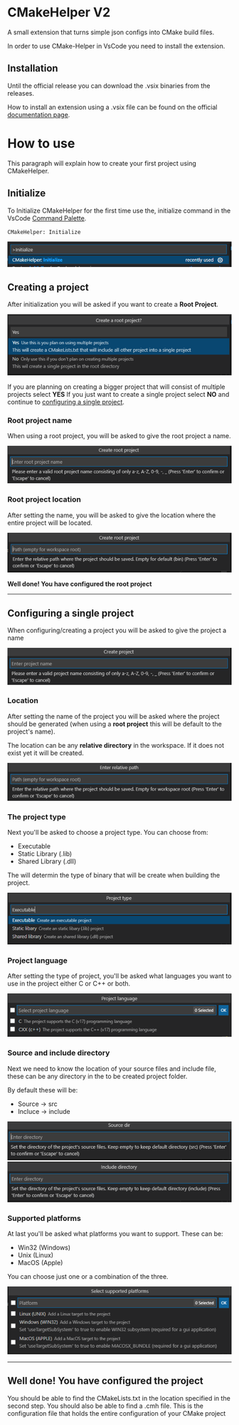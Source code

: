 # CMakeHelper V2

A small extension that turns simple json configs into CMake build files.

In order to use CMake-Helper in VsCode you need to install the extension.

## Installation

Until the official release you can download the .vsix binaries from the releases.

How to install an extension using a .vsix file can be found on the official [documentation page](https://code.visualstudio.com/docs/editor/extension-marketplace#_install-from-a-vsix).

# How to use

This paragraph will explain how to create your first project using CMakeHelper.

## Initialize

To Initialize CMakeHelper for the first time use the, initialize command in the VsCode [Command Palette](https://code.visualstudio.com/docs/getstarted/userinterface#_command-palette).

```
CMakeHelper: Initialize
```

![CMakeHelper-Initialize](docs\images\cmh-initialize.png)

## Creating a project
After initialization you will be asked if you want to create a **Root Project**.

![CMakeHelper-CreateRoot](docs\images\cmh-create-root-project.png)

If you are planning on creating a bigger project that will consist of multiple projects select **YES**
If you just want to create a single project select **NO** and continue to [configuring a single project](#configuring-a-single-project).


### Root project name

When using a root project, you will be asked to give the root project a name.

![CMakeHelper-RootName](docs\images\cmh-root-project-name.png)

### Root project location

After setting the name, you will be asked to give the location where the entire project will be located.

![CMakeHelper-RootLocation](docs\images\cmh-root-project-location.png)

**Well done! You have configured the root project**

---

## Configuring a single project

When configuring/creating a project you will be asked to give the project a name

![CMakeHelper-ProjectName](docs\images\cmh-project-name.png)

### Location

After setting the name of the project you will be asked where the project should be generated (when using a **root project** this will be default to the project's name).

The location can be any **relative directory** in the workspace. If it does not exist yet it will be created.

![CMakeHelper-ProjectName](docs\images\cmh-project-location.png)

### The project type

Next you'll be asked to choose a project type. You can choose from:
 - Executable
 - Static Library (.lib)
 - Shared Library (.dll)

The will determin the type of binary that will be create when building the project.

![CMakeHelper-ProjectName](docs\images\cmh-project-type.png)

### Project language

After setting the type of project, you'll be asked what languages you want to use in the project either C or C++ or both.

![CMakeHelper-ProjectName](docs\images\cmh-project-language.png)

### Source and include directory

Next we need to know the location of your source files and include file, these can be any directory in the to be created project folder.

By default these will be:
 - Source -> src
 - Incluce -> include

![CMakeHelper-ProjectName](docs\images\cmh-project-src-location.png)
![CMakeHelper-ProjectName](docs\images\cmh-project-include-location.png)

### Supported platforms

At last you'll be asked what platforms you want to support. These can be:
 - Win32 (Windows)
 - Unix (Linux)
 - MacOS (Apple)

You can choose just one or a combination of the three.

![CMakeHelper-ProjectName](docs\images\cmh-project-supported-platforms.png)

---

**Well done! You have configured the project**
---
You should be able to find the CMakeLists.txt in the location specified in the second step. You should also be able to find a .cmh file. This is the configuration file that holds the entire configuration of your CMake project